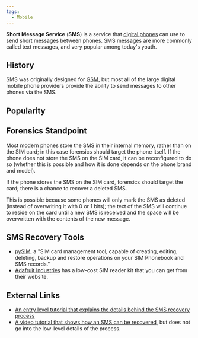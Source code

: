 ```yaml
---
tags:
  - Mobile
---
```

**Short Message Service** (**SMS**) is a service that [digital
phones](cell_phones.md) can use to send short messages between
phones. SMS messages are more commonly called text messages, and very
popular among today's youth.

## History

SMS was originally designed for [GSM](gsm.md), but most all of
the large digital mobile phone providers provide the ability to send
messages to other phones via the SMS.

## Popularity

## Forensics Standpoint

Most modern phones store the SMS in their internal memory, rather than
on the SIM card; in this case forensics should target the phone itself.
If the phone does not store the SMS on the SIM card, it can be
reconfigured to do so (whether this is possible and how it is done
depends on the phone brand and model).

If the phone stores the SMS on the SIM card, forensics should target the
card; there is a chance to recover a deleted SMS.

This is possible because some phones will only mark the SMS as deleted
(instead of overwriting it with 0 or 1 bits); the text of the SMS will
continue to reside on the card until a new SMS is received and the space
will be overwritten with the contents of the new message.

## SMS Recovery Tools

- [pySIM](https://github.com/osmocom/pysim), a "SIM card
  management tool, capable of creating, editing, deleting, backup and
  restore operations on your SIM Phonebook and SMS records."
- [Adafruit Industries](https://www.adafruit.com/) has a low-cost SIM reader
  kit that you can get from their website.

## External Links

- [An entry level tutorial that explains the details behind the SMS recovery process](https://www.dekart.com/howto/howto_sim_reader/how_to_recover_sms)
- [A video tutorial that shows how an SMS can be recovered](https://www.youtube.com/watch?v=VaBaqZiNW4U),
  but does not go into the low-level details of the process.
